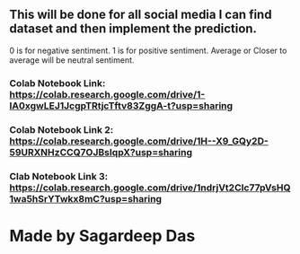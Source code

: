 ## This will be done for all social media I can find dataset and then implement the prediction.

0 is for negative sentiment.
1 is for positive sentiment.
Average or Closer to average will be neutral sentiment.

### Colab Notebook Link: https://colab.research.google.com/drive/1-IA0xgwLEJ1JcgpTRtjcTftv83ZggA-t?usp=sharing

### Colab Notebook Link 2: https://colab.research.google.com/drive/1H--X9_GQy2D-59URXNHzCCQ7OJBsIqpX?usp=sharing

### Clab Notebook Link 3: https://colab.research.google.com/drive/1ndrjVt2CIc77pVsHQ1wa5hSrYTwkx8mC?usp=sharing
# Made by Sagardeep Das
